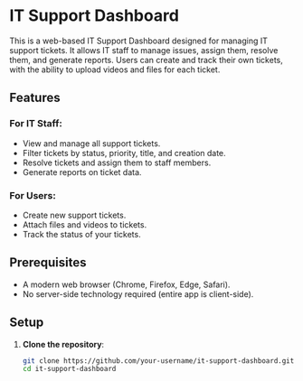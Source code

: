 # IT Support Dashboard

This is a web-based IT Support Dashboard designed for managing IT support tickets. It allows IT staff to manage issues, assign them, resolve them, and generate reports. Users can create and track their own tickets, with the ability to upload videos and files for each ticket.

## Features

### For IT Staff:
- View and manage all support tickets.
- Filter tickets by status, priority, title, and creation date.
- Resolve tickets and assign them to staff members.
- Generate reports on ticket data.

### For Users:
- Create new support tickets.
- Attach files and videos to tickets.
- Track the status of your tickets.

## Prerequisites

- A modern web browser (Chrome, Firefox, Edge, Safari).
- No server-side technology required (entire app is client-side).

## Setup

1. **Clone the repository**:

   ```bash
   git clone https://github.com/your-username/it-support-dashboard.git
   cd it-support-dashboard
